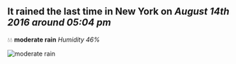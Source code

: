 ## It rained the last time in New York on *August 14th 2016 around 05:04 pm*
💧💧  **moderate rain** *Humidity 46%*

![moderate rain](http://openweathermap.org/img/w/10d.png)
